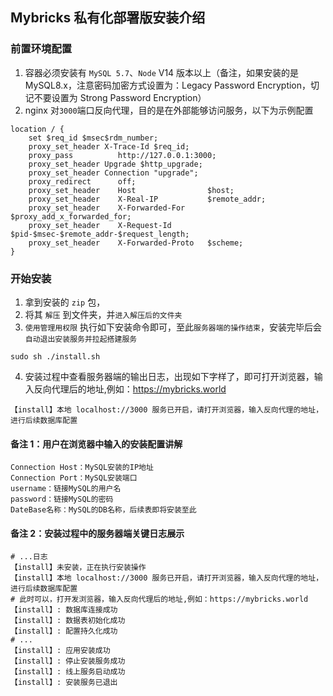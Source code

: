 ## Mybricks 私有化部署版安装介绍

### 前置环境配置

1. 容器必须安装有 `MySQL 5.7`、`Node` V14 版本以上（备注，如果安装的是 MySQL8.x，注意密码加密方式设置为：Legacy Password Encryption，切记不要设置为 Strong Password Encryption）
2. nginx 对`3000`端口反向代理，目的是在外部能够访问服务，以下为示例配置

```
location / {
    set $req_id $msec$rdm_number;
    proxy_set_header X-Trace-Id $req_id;
    proxy_pass          http://127.0.0.1:3000;
    proxy_set_header Upgrade $http_upgrade;
    proxy_set_header Connection "upgrade";
    proxy_redirect      off;
    proxy_set_header    Host                $host;
    proxy_set_header    X-Real-IP           $remote_addr;
    proxy_set_header    X-Forwarded-For     $proxy_add_x_forwarded_for;
    proxy_set_header    X-Request-Id        $pid-$msec-$remote_addr-$request_length;
    proxy_set_header    X-Forwarded-Proto   $scheme;
}
```

### 开始安装

1. 拿到安装的 `zip` 包，
2. 将其 `解压` 到文件夹，并`进入解压后的文件夹`
3. `使用管理用权限` 执行如下安装命令即可，至此`服务器端的操作结束`，安装完毕后会`自动退出安装服务并拉起搭建服务`

```shell
sudo sh ./install.sh
```

4. 安装过程中查看服务器端的输出日志，出现如下字样了，即可打开浏览器，输入反向代理后的地址,例如：https://mybricks.world

```shell
【install】本地 localhost://3000 服务已开启，请打开浏览器，输入反向代理的地址，进行后续数据库配置
```

#### 备注 1：用户在浏览器中输入的安装配置讲解

```
Connection Host：MySQL安装的IP地址
Connection Port：MySQL安装端口
username：链接MySQL的用户名
password：链接MySQL的密码
DateBase名称：MySQL的DB名称，后续表即将安装至此
```

#### 备注 2：安装过程中的服务器端关键日志展示

```shell
# ...日志
【install】未安装，正在执行安装操作
【install】本地 localhost://3000 服务已开启，请打开浏览器，输入反向代理的地址，进行后续数据库配置
# 此时可以，打开发浏览器，输入反向代理后的地址,例如：https://mybricks.world
【install】: 数据库连接成功
【install】: 数据表初始化成功
【install】: 配置持久化成功
# ...
【install】: 应用安装成功
【install】: 停止安装服务成功
【install】: 线上服务启动成功
【install】: 安装服务已退出
```
